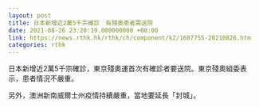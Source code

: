 ```yaml
---
layout: post
title: 日本新增近2萬5千宗確診　有殘奧患者需送院
date: 2021-08-26 23:20:19.000000000 +08:00
link: https://news.rthk.hk/rthk/ch/component/k2/1607755-20210826.htm
categories: rthk
---
```


日本新增近2萬5千宗確診，東京殘奧運首次有確診者要送院。東京殘奧組委表示，患者情況不嚴重。

另外，澳洲新南威爾士州疫情持續嚴重，當地要延長「封城」。
